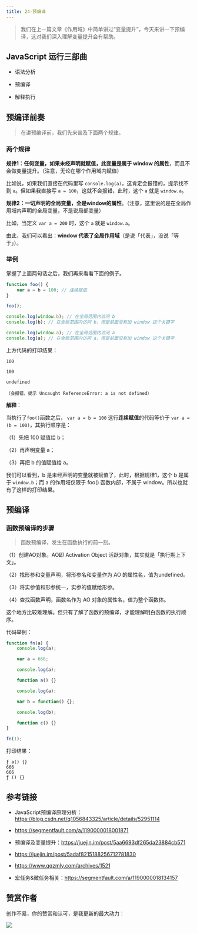 ```yaml
---
title: 24-预编译
---
```


<ArticleTopAd></ArticleTopAd>

> 我们在上一篇文章《作用域》中简单讲过“变量提升”，今天来讲一下预编译，这对我们深入理解变量提升会有帮助。

## JavaScript 运行三部曲

- 语法分析

- 预编译

- 解释执行

## 预编译前奏

> 在讲预编译前，我们先来普及下面两个规律。

### 两个规律

**规律1：任何变量，如果未经声明就赋值，此变量是属于 window 的属性**，而且不会做变量提升。（注意，无论在哪个作用域内赋值）

比如说，如果我们直接在代码里写 `console.log(a)`，这肯定会报错的，提示找不到 `a`。但如果我直接写 `a = 100`，这就不会报错，此时，这个 `a` 就是 `window.a`。

**规律2：一切声明的全局变量，全是window的属性**。（注意，这里说的是在全局作用域内声明的全局变量，不是说局部变量）

比如，当定义 `var a = 200` 时，这个 `a` 就是 `window.a`。

由此，我们可以看出：**window 代表了全局作用域**（是说「代表」，没说「等于」）。

### 举例

掌握了上面两句话之后，我们再来看看下面的例子。

```javascript
function foo() {
    var a = b = 100; // 连续赋值
}

foo();

console.log(window.b); // 在全局范围内访问 b
console.log(b); // 在全局范围内访问 b，但是前面没有加 window 这个关键字

console.log(window.a); // 在全局范围内访问 a
console.log(a); // 在全局范围内访问 a，但是前面没有加 window 这个关键字

```

上方代码的打印结果：

```
100

100

undefined

（会报错，提示 Uncaught ReferenceError: a is not defined）

```

**解释**：

当执行了`foo()`函数之后， `var a = b = 100` 这行**连续赋值**的代码等价于 `var a = (b = 100)`，其执行顺序是：

（1）先把 100 赋值给 b；

（2）再声明变量 a；

（3）再把 b 的值赋值给 a。

我们可以看到，b 是未经声明的变量就被赋值了，此时，根据规律1，这个 b 是属于 `window.b`；而 a 的作用域仅限于 foo() 函数内部，不属于 window。所以也就有了这样的打印结果。

## 预编译

### 函数预编译的步骤

> 函数预编译，发生在函数执行的前一刻。

（1）创建AO对象。AO即 Activation Object 活跃对象，其实就是「执行期上下文」。

（2）找形参和变量声明，将形参名和变量作为 AO 的属性名，值为undefined。

（3）将实参值和形参统一，实参的值赋给形参。

（4）查找函数声明，函数名作为 AO 对象的属性名，值为整个函数体。

这个地方比较难理解。但只有了解了函数的预编译，才能理解明白函数的执行顺序。

代码举例：

```javascript
function fn(a) {
    console.log(a);

    var a = 666;

    console.log(a);

    function a() {}

    console.log(a);

    var b = function() {};

    console.log(b);

    function c() {}
}

fn(1);
```

打印结果：

```
ƒ a() {}
666
666
ƒ () {}
```


## 参考链接

- JavaScript预编译原理分析：<https://blog.csdn.net/q1056843325/article/details/52951114>

- <https://segmentfault.com/a/1190000018001871>

- 预编译及变量提升：<https://juejin.im/post/5aa6693df265da23884cb571>

- <https://juejin.im/post/5adaf8215188256712781830>

- <https://www.qqzmly.com/archives/1521>

- 宏任务&微任务相关：<https://segmentfault.com/a/1190000018134157>


## 赞赏作者

创作不易，你的赞赏和认可，是我更新的最大动力：

![](https://img.smyhvae.com/20220401_1800.jpg)


